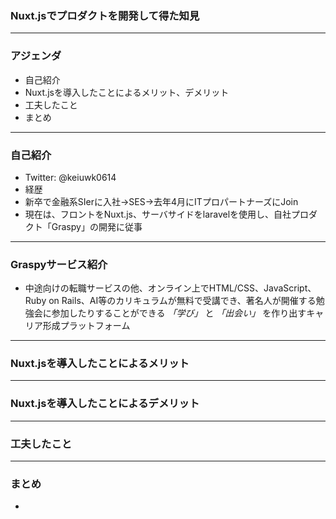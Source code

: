 ### Nuxt.jsでプロダクトを開発して得た知見


---


### アジェンダ

- 自己紹介  
- Nuxt.jsを導入したことによるメリット、デメリット  
- 工夫したこと  
- まとめ  

---


### 自己紹介

- Twitter: @keiuwk0614  
- 経歴  
 - 新卒で金融系SIerに入社→SES→去年4月にITプロパートナーズにJoin  
 - 現在は、フロントをNuxt.js、サーバサイドをlaravelを使用し、自社プロダクト「Graspy」の開発に従事  

---

### Graspyサービス紹介

- 中途向けの転職サービスの他、オンライン上でHTML/CSS、JavaScript、Ruby on Rails、AI等のカリキュラムが無料で受講でき、著名人が開催する勉強会に参加したりすることができる *「学び」* と *「出会い」* を作り出すキャリア形成プラットフォーム

---

### Nuxt.jsを導入したことによるメリット




---

### Nuxt.jsを導入したことによるデメリット


---

### 工夫したこと


---

### まとめ

- 
